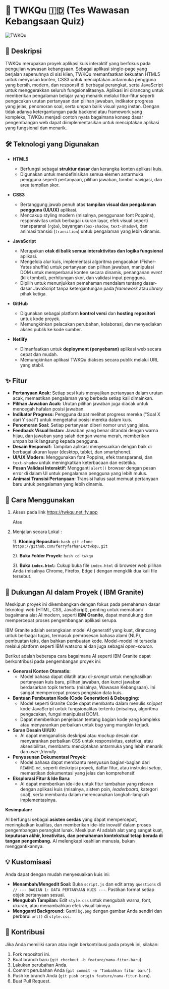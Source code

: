 # 🧠 TWKQu 🇮🇩 (Tes Wawasan Kebangsaan Quiz)

![TWKQu](https://github.com/user-attachments/assets/0d18314b-7ad8-41a7-b4aa-dad1f8ae8077)


## 📑 Deskripsi
TWKQu merupakan proyek aplikasi kuis interaktif yang berfokus pada pengujian wawasan kebangsaan. Sebagai aplikasi single-page yang berjalan sepenuhnya di sisi klien, TWKQu memanfaatkan kekuatan HTML5 untuk menyusun konten, CSS3 untuk menciptakan antarmuka pengguna yang bersih, modern, dan responsif di berbagai perangkat, serta JavaScript untuk menggerakkan seluruh fungsionalitasnya. Aplikasi ini dirancang untuk memberikan pengalaman belajar yang menarik melalui fitur-fitur seperti pengacakan urutan pertanyaan dan pilihan jawaban, indikator progress yang jelas, penomoran soal, serta umpan balik visual yang instan. Dengan tidak adanya ketergantungan pada backend atau framework yang kompleks, TWKQu menjadi contoh nyata bagaimana konsep dasar pengembangan web dapat diimplementasikan untuk menciptakan aplikasi yang fungsional dan menarik.

## 🛠️ Teknologi yang Digunakan
*   **HTML5**
    *   Berfungsi sebagai **struktur dasar** dan kerangka konten aplikasi kuis.
    *   Digunakan untuk mendefinisikan semua elemen antarmuka pengguna seperti pertanyaan, pilihan jawaban, tombol navigasi, dan area tampilan skor.

*   **CSS3**
    *   Bertanggung jawab penuh atas **tampilan visual dan pengalaman pengguna (UI/UX)** aplikasi.
    *   Mencakup styling modern (misalnya, penggunaan font Poppins), responsivitas untuk berbagai ukuran layar, efek visual seperti transparansi (`rgba`), bayangan (`box-shadow`, `text-shadow`), dan animasi transisi (`transition`) untuk pengalaman yang lebih dinamis.

*   **JavaScript**
    *   Merupakan **otak di balik semua interaktivitas dan logika fungsional** aplikasi.
    *   Mengelola alur kuis, implementasi algoritma pengacakan (Fisher-Yates shuffle) untuk pertanyaan dan pilihan jawaban, manipulasi DOM untuk memperbarui konten secara dinamis, penanganan *event* (klik tombol), perhitungan skor, dan validasi input pengguna.
    *   Dipilih untuk menunjukkan pemahaman mendalam tentang dasar-dasar JavaScript tanpa ketergantungan pada *framework* atau *library* pihak ketiga.

*   **GitHub**
    *   Digunakan sebagai platform **kontrol versi** dan **hosting repositori** untuk kode proyek.
    *   Memungkinkan pelacakan perubahan, kolaborasi, dan menyediakan akses publik ke kode sumber.

*   **Netlify**
    *   Dimanfaatkan untuk **deployment (penyebaran)** aplikasi web secara cepat dan mudah.
    *   Memungkinkan aplikasi TWKQu diakses secara publik melalui URL yang stabil.


## ✨ Fitur

*   **Pertanyaan Acak:** Setiap sesi kuis menyajikan pertanyaan dalam urutan acak, memastikan pengalaman yang berbeda setiap kali dimainkan.
*   **Pilihan Jawaban Acak:** Urutan pilihan jawaban juga diacak untuk mencegah hafalan posisi jawaban.
*   **Indikator Progress:** Pengguna dapat melihat progress mereka ("Soal X dari Y soal") untuk mengetahui posisi mereka dalam kuis.
*   **Penomoran Soal:** Setiap pertanyaan diberi nomor urut yang jelas.
*   **Feedback Visual Instan:** Jawaban yang benar ditandai dengan warna hijau, dan jawaban yang salah dengan warna merah, memberikan umpan balik langsung kepada pengguna.
*   **Desain Responsif:** Tampilan aplikasi menyesuaikan dengan baik di berbagai ukuran layar (desktop, tablet, dan smartphone).
*   **UI/UX Modern:** Menggunakan font Poppins, efek transparansi, dan `text-shadow` untuk meningkatkan keterbacaan dan estetika.
*   **Pesan Validasi Interaktif:** Mengganti `alert()` browser dengan pesan error di dalam UI untuk pengalaman pengguna yang lebih mulus.
*   **Animasi Transisi Pertanyaan:** Transisi halus saat memuat pertanyaan baru untuk pengalaman yang lebih dinamis.

## 🚀 Cara Menggunakan

1. Akses pada link https://twkqu.netlify.app

   Atau
   
2. Menjalan secara Lokal :
   
    1).  **Kloning Repositori:**
        ```bash
        git clone https://github.com/ferryfarhan14/twkqu.git
        ```
   
    2).  **Buka Folder Proyek:**
        ```bash
        cd twkqu
        ```
   
    3).  **Buka `index.html`:**
        Cukup buka file `index.html` di browser web pilihan Anda (misalnya Chrome, Firefox, Edge ) dengan mengklik dua kali file tersebut.

## 🤖 Dukungan AI dalam Proyek ( IBM Granite)

Meskipun proyek ini dikembangkan dengan fokus pada pemahaman dasar teknologi web (HTML, CSS, JavaScript), penting untuk memahami bagaimana alat AI modern, seperti **IBM Granite**, dapat mendukung dan mempercepat proses pengembangan aplikasi serupa.

IBM Granite adalah serangkaian model AI generatif yang kuat, dirancang untuk berbagai tugas, termasuk pemrosesan bahasa alami (NLP), pembuatan teks, dan bahkan pembuatan kode. Model-model ini tersedia melalui platform seperti IBM watsonx.ai dan juga sebagai *open-source*.

Berikut adalah beberapa cara bagaimana AI seperti IBM Granite dapat berkontribusi pada pengembangan proyek ini:

*   **Generasi Konten Otomatis:**
    *   Model bahasa dapat dilatih atau di-*prompt* untuk menghasilkan pertanyaan kuis baru, pilihan jawaban, dan kunci jawaban berdasarkan topik tertentu (misalnya, Wawasan Kebangsaan). Ini sangat mempercepat proses pengisian data kuis.
*   **Bantuan Pembuatan Kode (Code Generation) & Debugging:**
    *   Model seperti Granite Code dapat membantu dalam menulis *snippet* kode JavaScript untuk fungsionalitas tertentu (misalnya, algoritma pengacakan, fungsi manipulasi DOM).
    *   Dapat memberikan penjelasan tentang bagian kode yang kompleks atau menyarankan perbaikan untuk *bug* yang mungkin terjadi.
*   **Saran Desain UI/UX:**
    *   AI dapat menganalisis deskripsi atau *mockup* desain dan menyarankan perbaikan CSS untuk responsivitas, estetika, atau aksesibilitas, membantu menciptakan antarmuka yang lebih menarik dan *user-friendly*.
*   **Penyusunan Dokumentasi Proyek:**
    *   Model bahasa dapat membantu menyusun bagian-bagian dari `README.md`, seperti deskripsi proyek, daftar fitur, atau instruksi *setup*, memastikan dokumentasi yang jelas dan komprehensif.
*   **Eksplorasi Fitur & Ide Baru:**
    *   AI dapat memberikan ide-ide untuk fitur tambahan yang relevan dengan aplikasi kuis (misalnya, sistem poin, *leaderboard*, kategori soal), serta membantu dalam merencanakan langkah-langkah implementasinya.

**Kesimpulan:**

AI berfungsi sebagai **asisten cerdas** yang dapat mempercepat, meningkatkan kualitas, dan memberikan ide-ide inovatif dalam proses pengembangan perangkat lunak. Meskipun AI adalah alat yang sangat kuat, **keputusan akhir, kreativitas, dan pemahaman kontekstual tetap berada di tangan pengembang.** AI melengkapi keahlian manusia, bukan menggantikannya.


## 💡 Kustomisasi

Anda dapat dengan mudah menyesuaikan kuis ini:

*   **Menambah/Mengedit Soal:** Buka `script.js` dan edit array `questions` di `// --- BAGIAN 1: DATA PERTANYAAN KUIS ---`. Pastikan format setiap objek pertanyaan sesuai.
*   **Mengubah Tampilan:** Edit `style.css` untuk mengubah warna, font, ukuran, atau menambahkan efek visual lainnya.
*   **Mengganti Background:** Ganti `bg.png` dengan gambar Anda sendiri dan perbarui `url()` di `style.css`.

## 🤝 Kontribusi

Jika Anda memiliki saran atau ingin berkontribusi pada proyek ini, silakan:

1.  Fork repositori ini.
2.  Buat branch baru (`git checkout -b feature/nama-fitur-baru`).
3.  Lakukan perubahan Anda.
4.  Commit perubahan Anda (`git commit -m 'Tambahkan fitur baru'`).
5.  Push ke branch Anda (`git push origin feature/nama-fitur-baru`).
6.  Buat Pull Request.
